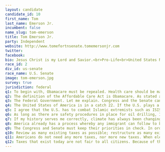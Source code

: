 ```yaml
---
layout: candidate
candidate_id: 10
first_name: Tom
last_name: Emerson Jr.
incumbent: false
name_slug: tom-emerson
title: Tom Emerson Jr.
party: Independent
website: http://www.tomefortnsenate.tomemersonjr.com
twitter: 
facebook: 
bio: Jesus Christ is my Lord and Savior.<br>Pro-Life<br>United States Navy Vietnam Era Veteran<br>Ronald Reagan Republican<br>Conservative by Conviction, not by convenience<br>Married for forty years<br>Four children, four grand-children<br>Information Technology Professional<br>Bass Guitarist in Church Worship Team<br>Enjoy playing golf<br>
race_id: 2
div_id: us-senate
race_name: U.S. Senate
image: tom-emerson.jpg
survey: true
jurisdiction: federal
q1: To begin with, Obamacare must be repealed. Health care should be made affordable and available to all citizens, regardless of their financial status. The best way to accomplish this is to allow the Church to become the main Health Care Provider.
q2: The definition of the Affordable Care Act is Obamacare. As stated above, the ""Affordable Care Act"" must be repealed.<br><br>I received a survey from the two sitting U.S. Senators, and my U.S. Congressman in reference to Obamacare. Once I began reading through this documented survey, it was very apparent that there are many hidden agendas, goals, items buried within Obamacare that have nothing whatsoever to do with Health Care.<br><br>Health Insurance is not affordable for all citizens. This must change and the Federal Government needs to bow out of thinking they know how to dictate to all citizens how all citizens should be forced to do this, or do that in order to have Health Care Coverage. The Federal Government needs to do their job and not become a Health Care Institute. There are Health Care Professionals who know best and need to have the freedom from the Federal Government to develop a affordable and available Health Care Plan.
q3: The Federal Government. Let me explain. Congress and the Senate can be eager to send our United States Military personnel, service men and women overseas, into battle, into harms way to fight for the freedom we take for granted and enjoy daily. Our continued freedom is due solely and credited solely to the United States Military personnel.<br><br>When our U.S. Military personnel comes back home to America, most all with some level of PTSD, some without limbs, some in caskets; these very same U.S. Military personnel are ignored by their Federal Government in more than one way.<br><br>The United States Congress and Senate MUST support and SERVE our U.S. Military personnel and their families. This included all Veterans and Active Duty personnel, and their families.<br><br>Any one who has eyes and common sense can see that if their elected officials will not support them when they enlist in the U.S. Military, then why should they risk their lives for the elected officials, Congress and Senate.<br><br>When elected I want to address this issue by developing a law that states that every Congress man/woman and every Senator must travel with a branch of the U.S. Military for two to four weeks within the first year they are elected into their office. They must travel with the U.S. Military branch from the time that unit or command leaves the United States soil, be with them on tours while in harms way, and experience the very lifestyle that our service men and women experience for months and years. Then if that Congress man/woman and Senator comes back to their elected office, they will be empathetic and sympathetic to our U.S. Military personnel, including their families.<br><br>As I addressed in one city and county in Tennessee the Disabled American Veterans, I was appalled by the fact that so many have and have tried to commit suicide. I had the privilege to pray with one ex-solider who had tried to take his own life five times.<br><br>Now let me touch on the Veterans Administration. Need I say more? There is a retired soldier in the county I live in who has stated that he had a doctors appointment for a physical problem. Before that appointment arrived, he was contacted that the appointment had been rescheduled. This happened more than once. And this occurs with more than just one serviceman/woman. The VA needs serious restructuring and, so to speak, a shot in the arm.<br><br>We, America, but especially the Congress and Senate HAVE to do a much better job taking care of our U.S. Military personnel who we all depend on for the everyday freedom we take for granted and live.
q4: The United States of America is in a catch 22. If the U.S. plays a lesser role in international affairs, then in reality we are putting ourselves in jeopardy. How are we putting ourselves in jeopardy? Because we owe too much money to other countries and are dependent upon the other countries we owe money to not to call our loan.<br><br>If we play a greater role in international affairs, we stand the chance of becoming too vulnerable and weak domestically.<br><br>Businesses have Procedures, Processes and policies in order to conduct their business the very beat and profitable way they can, equally not to take away from providing the best customer service.<br><br>The United States Federal Government, specifically the Congress and Senate have similar policies, procedures and processes.<br><br>In reality, there are always exceptions to those rules, in business and in government.<br><br>Each individual circumstance and situation must be addressed with how severe that situation is. If a international affair is severe and requires a greater role by the U.S. Congress and Senate, then the U.S. must provide a greater role until that severe situation has been resolved. At that time a lesser role can be enforced and adapted.
q5: I agree that the U.S. has to combat Islamic extremists such as ISIS/ISIL, Al Qaeda and such terrorist organizations. If America is put on the offensive, our military should attack full force; air, land and sea until the threat of terror has been eliminated.<br><br>If the U.S. Congress and Senate send our U.S. Military personnel to eliminate our enemy, in this case terrorists, then the Congress and Senate must back our military with everything they need to resolve this threat quickly.
q6: As long as there are safety procedures in place for oil drilling, I will be in favor of America producing our own oil and withdraw our dependence upon foreign nations for our necessary oil supply.<br><br>I understand in the United States of America lies a vast amount of crude oil whereby we could be very independent from foreign oil countries.<br><br>With today's technology, if the U.S. desired, safe drilling and production from crude oil to the various chemicals we need to run all machines today could and should be pursued until it becomes a reality.<br><br>More jobs, less fuel cost, more efficient use of fuels and a safer environment would and can be possible with the right officials being elected to office.
q7: If my history serves me correctly, climate has always been changing and will always continue to change. The only policies that could address this is, in my opinion, a more self contained and independent technology plan that is developed by United States scientists. And yes, the Federal Government would need to contribute monetarily to some extent, but in a realistic sence.
q8: America already has a process whereby any immigrant can follow to become a United States citizen. Follow the process and, “Welcome to America”. Don’t follow the process, go home to your own country.<br><br>The Congress and Senate must keep their priorities in check. In order to enforce the Immigration Process, Congress and the Senate must support the Border Patrol, Homeland Security, Law Enforcement Agencies, Fire Fighters, First Responders and the United States Military.
q9: The Congress and Senate must keep their priorities in check. In order to enforce the Immigration Process, Congress and the Senate must support the Border Patrol, Homeland Security, Law Enforcement Agencies, Fire Fighters, First Responders and the United States Military.
q10: Review as many existing taxes as possible; restructure as many existing taxes as possible; and eliminate as many existing taxes as possible.<br><br>No New Taxes.<br><br>If Congress and the Senate want to vote themselves a raise, then that amount they voted a raise for themselves should be applied straight toward the National Debt.<br><br>Take away the special benefits the Congress and the Senate enjoy and apply that money toward the National Debt.
q11: Americans do not need any more taxes, nor more new taxes. When elected as the next United States Senator from Tennessee 2014, I will never vote for any new taxes.<br><br>What I will do is begin reviewing as many existing taxes as possible; restructure as many existing taxes as possible; and eliminate as many existing taxes as possible.
q12: Taxes that exist today are not fair to all citizens. Because of the unrealistic spending by Congress and the Senate, the budget is not balanced and our deficit and debt is growing dramatically.<br><br>What about Education and Medical Research? All members of Congress and the Senate should be taxed a certain amount and that money distributed to Education and Medical Research.<br><br>I will repeal Common Core education.
---
```

